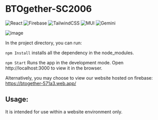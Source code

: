 # BTOgether-SC2006

![React](https://img.shields.io/badge/react-%2320232a.svg?style=for-the-badge&logo=react&logoColor=%2361DAFB)
![Firebase](https://img.shields.io/badge/firebase-%23039BE5.svg?style=for-the-badge&logo=firebase)
![TailwindCSS](https://img.shields.io/badge/tailwindcss-%2338B2AC.svg?style=for-the-badge&logo=tailwind-css&logoColor=white)
![MUI](https://img.shields.io/badge/MUI-%230081CB.svg?style=for-the-badge&logo=mui&logoColor=white)
![Gemini](https://img.shields.io/badge/Gemini-8E75B2?style=for-the-badge&logo=googlebard&logoColor=fff)

![image](https://github.com/J0JIng/BTOgether/assets/111691710/ba4c7d37-5d9d-4e96-a354-bf4cc36faeeb)


In the project directory, you can run:

```npm Install```
installs all the dependency in the node_modules.

```npm Start```
Runs the app in the development mode.
Open http://localhost:3000 to view it in the browser.

Alternatively, you may choose to view our website hosted on firebase:
https://btogether-571a3.web.app/


## Usage:
It is intended for use within a website environment only.
